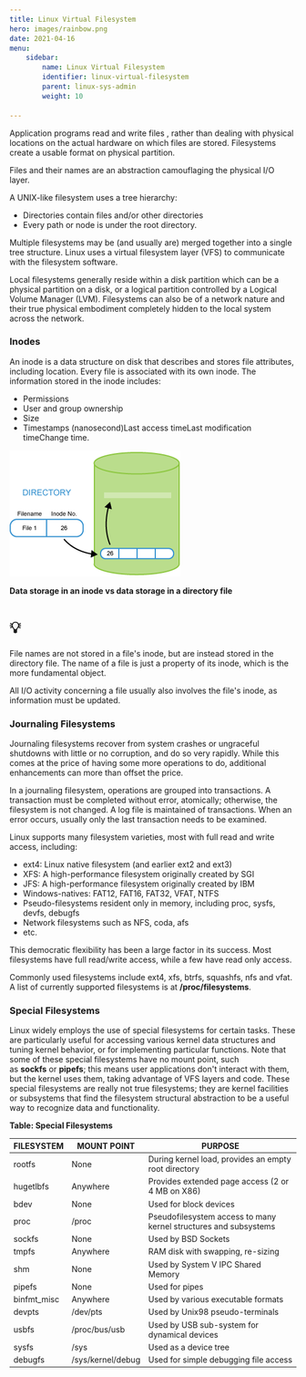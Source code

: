 ```yaml
---
title: Linux Virtual Filesystem
hero: images/rainbow.png
date: 2021-04-16
menu:
    sidebar:
        name: Linux Virtual Filesystem
        identifier: linux-virtual-filesystem
        parent: linux-sys-admin
        weight: 10
        
---
```

Application programs read and write files , rather than dealing with physical locations on the actual hardware on which files are stored. Filesystems create a usable format on physical partition.

Files and their names are an abstraction camouflaging the physical I/O layer.

A UNIX-like filesystem uses a tree hierarchy:

- Directories contain files and/or other directories
- Every path or node is under the root directory.

Multiple filesystems may be (and usually are) merged together into a single tree structure. Linux uses a virtual filesystem layer (VFS) to communicate with the filesystem software.

Local filesystems generally reside within a disk partition which can be a physical partition on a disk, or a logical partition controlled by a Logical Volume Manager (LVM). Filesystems can also be of a network nature and their true physical embodiment completely hidden to the local system across the network.

### **Inodes**

An inode is a data structure on disk that describes and stores file attributes, including location. Every file is associated with its own inode. The information stored in the inode includes:

- Permissions
- User and group ownership
- Size
- Timestamps (nanosecond)Last access timeLast modification timeChange time.

![Directory Structure](images/Directory-Structure.png)

**Data storage in an inode vs data storage in a directory file**

# 💡

File names are not stored in a file's inode, but are instead stored in the directory file. The name of a file is just a property of its inode, which is the more fundamental object.

All I/O activity concerning a file usually also involves the file's inode, as information must be updated.

### Journaling Filesystems

Journaling filesystems recover from system crashes or ungraceful shutdowns with little or no corruption, and do so very rapidly. While this comes at the price of having some more operations to do, additional enhancements can more than offset the price.

In a journaling filesystem, operations are grouped into transactions. A transaction must be completed without error, atomically; otherwise, the filesystem is not changed. A log file is maintained of transactions. When an error occurs, usually only the last transaction needs to be examined.

Linux supports many filesystem varieties, most with full read and write access, including:

- ext4: Linux native filesystem (and earlier ext2 and ext3)
- XFS: A high-performance filesystem originally created by SGI
- JFS: A high-performance filesystem originally created by IBM
- Windows-natives: FAT12, FAT16, FAT32, VFAT, NTFS
- Pseudo-filesystems resident only in memory, including proc, sysfs, devfs, debugfs
- Network filesystems such as NFS, coda, afs
- etc.

This democratic flexibility has been a large factor in its success. Most filesystems have full read/write access, while a few have read only access.

Commonly used filesystems include ext4, xfs, btrfs, squashfs, nfs and vfat. A list of currently supported filesystems is at **/proc/filesystems**.

### Special Filesystems

Linux widely employs the use of special filesystems for certain tasks. These are particularly useful for accessing various kernel data structures and tuning kernel behavior, or for implementing particular functions. Note that some of these special filesystems have no mount point, such as **sockfs** or **pipefs**; this means user applications don't interact with them, but the kernel uses them, taking advantage of VFS layers and code. These special filesystems are really not true filesystems; they are kernel facilities or subsystems that find the filesystem structural abstraction to be a useful way to recognize data and functionality.

**Table: Special Filesystems**

 FILESYSTEM  | MOUNT POINT       | PURPOSE                                                           
 ----------  | ----------------- | ----------------------------------------------------------------                 
 rootfs	     | None	             | During kernel load, provides an empty root directory              
 hugetlbfs   | Anywhere	         | Provides extended page access (2 or 4 MB on X86)                  
 bdev	     | None	             | Used for block devices                                            
 proc	     | /proc	         | Pseudofilesystem access to many kernel structures and subsystems  
 sockfs	     | None	             | Used by BSD Sockets                                               
 tmpfs	     | Anywhere          | RAM disk with swapping, re-sizing                                 
 shm	     | None	             | Used by System V IPC Shared Memory                                
 pipefs	     | None	             | Used for pipes                                                       
 binfmt_misc | Anywhere	         | Used by various executable formats                                
 devpts	     | /dev/pts	         | Used by Unix98 pseudo-terminals                                   
 usbfs	     | /proc/bus/usb	 | Used by USB sub-system for dynamical devices                      
 sysfs	     | /sys	             | Used as a device tree                                             
 debugfs	 | /sys/kernel/debug | Used for simple debugging file access                             

